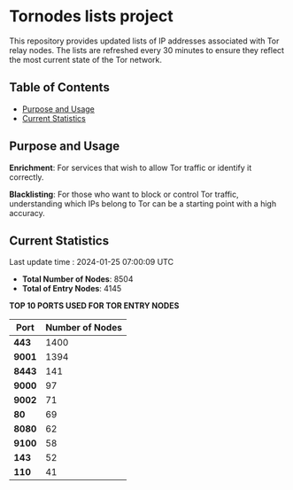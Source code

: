 # Tornodes lists project

This repository provides updated lists of IP addresses associated with Tor relay nodes. The lists are refreshed every 30 minutes to ensure they reflect the most current state of the Tor network.

## Table of Contents

- [Purpose and Usage](#purpose-and-usage)
- [Current Statistics](#current-statistics)


## Purpose and Usage

**Enrichment**: For services that wish to allow Tor traffic or identify it correctly.

**Blacklisting**: For those who want to block or control Tor traffic, understanding which IPs belong to Tor can be a starting point with a high accuracy.

## Current Statistics

Last update time : 2024-01-25 07:00:09 UTC

- **Total Number of Nodes**: 8504
- **Total of Entry Nodes**: 4145

**TOP 10 PORTS USED FOR TOR ENTRY NODES**

| **Port** | **Number of Nodes** |
|------|-----------------|
| **443**   | 1400  |
| **9001**   | 1394  |
| **8443**   | 141  |
| **9000**   | 97  |
| **9002**   | 71  |
| **80**   | 69  |
| **8080**   | 62  |
| **9100**   | 58  |
| **143**   | 52  |
| **110**   | 41  |

